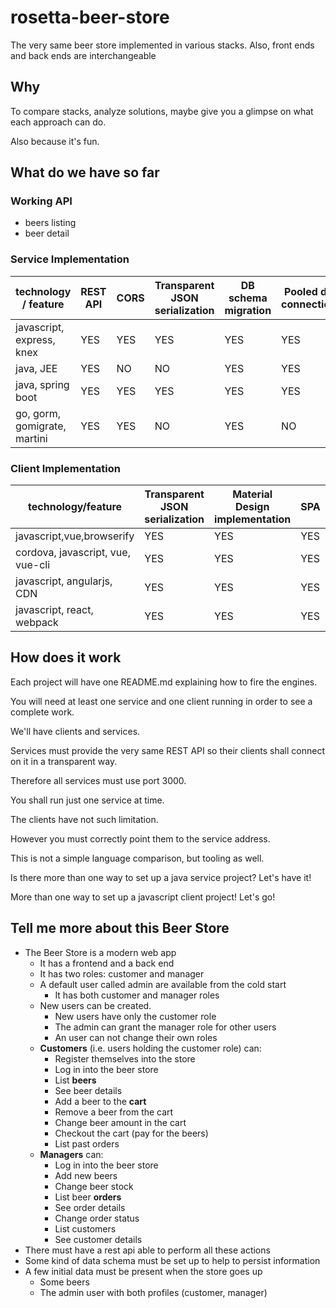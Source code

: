 # rosetta-beer-store

The very same beer store implemented in various stacks. Also, front ends and
back ends are interchangeable

## Why

To compare stacks, analyze solutions, maybe give you a glimpse on what each
approach can do.

Also because it's fun.

## What do we have so far

### Working API

- beers listing
- beer detail

### Service Implementation

| **technology / feature**     | REST API | CORS | Transparent JSON serialization | DB schema migration | Pooled db connection | Hot-reload development mode |
| ---------------------------  | -------- | ---- | ------------------------------ | ------------------- | -------------------- | --------------------------- |
| javascript, express, knex    | YES      | YES  | YES                            | YES                 | YES                  | YES                         |
| java, JEE                    | YES      | NO   | NO                             | YES                 | YES                  | YES                         |
| java, spring boot            | YES      | YES  | YES                            | YES                 | YES                  | NO                          |
| go, gorm, gomigrate, martini | YES      | YES  | NO                             | YES                 | NO                   | NO                          |

### Client Implementation

| **technology/feature**            | Transparent JSON serialization | Material Design implementation | SPA | Hot-reload development mode |
| --------------------------------- | ------------------------------ | ------------------------------ | --- | --------------------------- |
| javascript,vue,browserify         | YES                            | YES                            | YES | YES                         |
| cordova, javascript, vue, vue-cli | YES                            | YES                            | YES | NO                          |
| javascript, angularjs, CDN        | YES                            | YES                            | YES | NO                          |
| javascript, react, webpack        | YES                            | YES                            | YES | YES                         |

## How does it work

Each project will have one README.md explaining how to fire the engines.

You will need at least one service and one client running in order to see a
complete work.

We'll have clients and services.

Services must provide the very same REST API so their clients shall connect on
it in a transparent way.

Therefore all services must use port 3000.

You shall run just one service at time.

The clients have not such limitation.

However you must correctly point them to the service address.

This is not a simple language comparison, but tooling as well.

Is there more than one way to set up a java service project? Let's have it!

More than one way to set up a javascript client project! Let's go!

## Tell me more about this Beer Store

- The Beer Store is a modern web app
  - It has a frontend and a back end
  - It has two roles: customer and manager
  - A default user called admin are available from the cold start
    - It has both customer and manager roles
  - New users can be created.
    - New users have only the customer role
    - The admin can grant the manager role for other users
    - An user can not change their own roles
  - **Customers** (i.e. users holding the customer role) can:
    - Register themselves into the store
    - Log in into the beer store
    - List **beers**
    - See beer details
    - Add a beer to the **cart**
    - Remove a beer from the cart
    - Change beer amount in the cart
    - Checkout the cart (pay for the beers)
    - List past orders
  - **Managers** can:
    - Log in into the beer store
    - Add new beers
    - Change beer stock
    - List beer **orders**
    - See order details
    - Change order status
    - List customers
    - See customer details
- There must have a rest api able to perform all these actions
- Some kind of data schema must be set up to help to persist information
- A few initial data must be present when the store goes up
  - Some beers
  - The admin user with both profiles (customer, manager)
